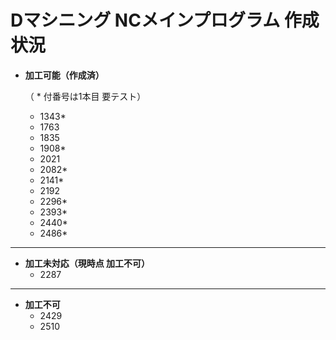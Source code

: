 # Dマシニング NCメインプログラム 作成状況

- **加工可能（作成済）**

  （ * 付番号は1本目 要テスト）
  - 1343*
  - 1763
  - 1835
  - 1908*
  - 2021
  - 2082*
  - 2141*
  - 2192
  - 2296*
  - 2393*
  - 2440*
  - 2486*

---

- **加工未対応（現時点 加工不可）**
  - 2287

---

- **加工不可**
  - 2429
  - 2510
